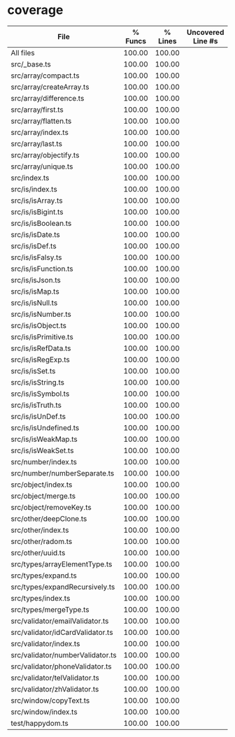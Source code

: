 # coverage

File                              | % Funcs | % Lines | Uncovered Line #s
----------------------------------|---------|---------|-------------------
All files                         |  100.00 |  100.00 |
 src/_base.ts                     |  100.00 |  100.00 | 
 src/array/compact.ts             |  100.00 |  100.00 | 
 src/array/createArray.ts         |  100.00 |  100.00 | 
 src/array/difference.ts          |  100.00 |  100.00 | 
 src/array/first.ts               |  100.00 |  100.00 | 
 src/array/flatten.ts             |  100.00 |  100.00 | 
 src/array/index.ts               |  100.00 |  100.00 | 
 src/array/last.ts                |  100.00 |  100.00 | 
 src/array/objectify.ts           |  100.00 |  100.00 | 
 src/array/unique.ts              |  100.00 |  100.00 | 
 src/index.ts                     |  100.00 |  100.00 | 
 src/is/index.ts                  |  100.00 |  100.00 | 
 src/is/isArray.ts                |  100.00 |  100.00 | 
 src/is/isBigint.ts               |  100.00 |  100.00 | 
 src/is/isBoolean.ts              |  100.00 |  100.00 | 
 src/is/isDate.ts                 |  100.00 |  100.00 | 
 src/is/isDef.ts                  |  100.00 |  100.00 | 
 src/is/isFalsy.ts                |  100.00 |  100.00 | 
 src/is/isFunction.ts             |  100.00 |  100.00 | 
 src/is/isJson.ts                 |  100.00 |  100.00 | 
 src/is/isMap.ts                  |  100.00 |  100.00 | 
 src/is/isNull.ts                 |  100.00 |  100.00 | 
 src/is/isNumber.ts               |  100.00 |  100.00 | 
 src/is/isObject.ts               |  100.00 |  100.00 | 
 src/is/isPrimitive.ts            |  100.00 |  100.00 | 
 src/is/isRefData.ts              |  100.00 |  100.00 | 
 src/is/isRegExp.ts               |  100.00 |  100.00 | 
 src/is/isSet.ts                  |  100.00 |  100.00 | 
 src/is/isString.ts               |  100.00 |  100.00 | 
 src/is/isSymbol.ts               |  100.00 |  100.00 | 
 src/is/isTruth.ts                |  100.00 |  100.00 | 
 src/is/isUnDef.ts                |  100.00 |  100.00 | 
 src/is/isUndefined.ts            |  100.00 |  100.00 | 
 src/is/isWeakMap.ts              |  100.00 |  100.00 | 
 src/is/isWeakSet.ts              |  100.00 |  100.00 | 
 src/number/index.ts              |  100.00 |  100.00 | 
 src/number/numberSeparate.ts     |  100.00 |  100.00 | 
 src/object/index.ts              |  100.00 |  100.00 | 
 src/object/merge.ts              |  100.00 |  100.00 | 
 src/object/removeKey.ts          |  100.00 |  100.00 | 
 src/other/deepClone.ts           |  100.00 |  100.00 | 
 src/other/index.ts               |  100.00 |  100.00 | 
 src/other/radom.ts               |  100.00 |  100.00 | 
 src/other/uuid.ts                |  100.00 |  100.00 | 
 src/types/arrayElementType.ts    |  100.00 |  100.00 | 
 src/types/expand.ts              |  100.00 |  100.00 | 
 src/types/expandRecursively.ts   |  100.00 |  100.00 | 
 src/types/index.ts               |  100.00 |  100.00 | 
 src/types/mergeType.ts           |  100.00 |  100.00 | 
 src/validator/emailValidator.ts  |  100.00 |  100.00 | 
 src/validator/idCardValidator.ts |  100.00 |  100.00 | 
 src/validator/index.ts           |  100.00 |  100.00 | 
 src/validator/numberValidator.ts |  100.00 |  100.00 | 
 src/validator/phoneValidator.ts  |  100.00 |  100.00 | 
 src/validator/telValidator.ts    |  100.00 |  100.00 | 
 src/validator/zhValidator.ts     |  100.00 |  100.00 | 
 src/window/copyText.ts           |  100.00 |  100.00 | 
 src/window/index.ts              |  100.00 |  100.00 | 
 test/happydom.ts                 |  100.00 |  100.00 | 